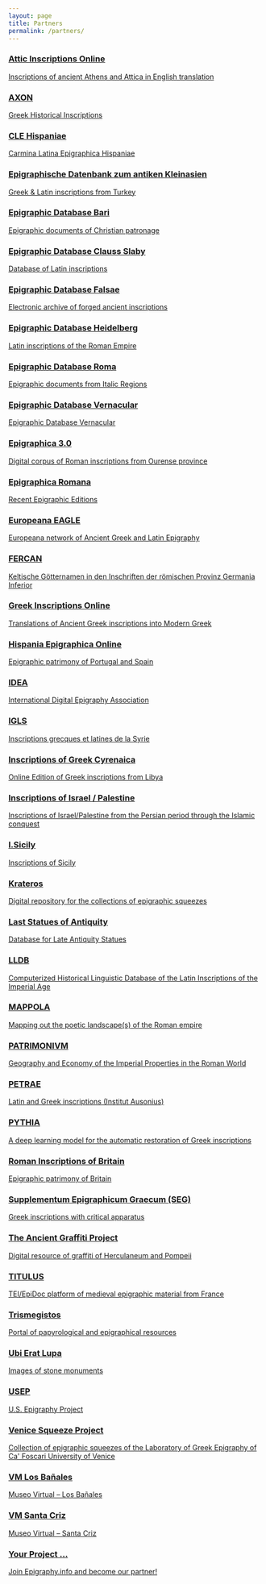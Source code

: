 ```yaml
---
layout: page
title: Partners
permalink: /partners/
---
```


### <a href="https://www.atticinscriptions.com/" target="blank">Attic Inscriptions Online
Inscriptions of ancient Athens and Attica in English translation
 
### <a href="https://mizar.unive.it/axon/public/index/index" target="blank">AXON 
Greek Historical Inscriptions

### <a href="http://cle.us.es/clehispaniae/index.jsf" target="blank">CLE Hispaniae
Carmina Latina Epigraphica Hispaniae

### <a href="https://www.epigraphik.uni-hamburg.de" target="blank"> Epigraphische Datenbank zum antiken Kleinasien
Greek & Latin inscriptions from Turkey

### <a href="https://www.edb.uniba.it/" target="blank"> Epigraphic Database Bari
Epigraphic documents of Christian patronage 

### <a href="http://db.edcs.eu/epigr/epi.php?s_sprache=en" target="blank"> Epigraphic Database Clauss Slaby
Database of Latin inscriptions

### <a href="http://edf.unive.it/" target="blank">Epigraphic Database Falsae
Electronic archive of forged ancient inscriptions

### <a href="http://edh-www.adw.uni-heidelberg.de" target="blank">Epigraphic Database Heidelberg 
Latin inscriptions of the Roman Empire

### <a href="http://www.edr-edr.it/" target="blank">Epigraphic Database Roma
Epigraphic documents from Italic Regions

### <a href="http://edvcorpus.com/wp" target="blank"> Epigraphic Database Vernacular 
Epigraphic Database Vernacular

### <a href="http://www.epigraphica30.com/" target="blank">Epigraphica 3.0 
Digital corpus of Roman inscriptions from Ourense province

### <a href="http://www.epigraphica-romana.fr/" target="blank">Epigraphica Romana 
Recent Epigraphic Editions

### <a href="https://www.eagle-network.eu" target="blank">Europeana EAGLE 
Europeana network of Ancient Greek and Latin Epigraphy

### <a href="http://gams.uni-graz.at/context:fercan" target="blank">FERCAN
Keltische Götternamen in den Inschriften der römischen Provinz Germania Inferior

### <a href="http://www.greekinscriptions.com/" target="blank">Greek Inscriptions Online 
Translations of Ancient Greek inscriptions into Modern Greek

### <a href="http://eda-bea.es/" target="blank">Hispania Epigraphica Online
Epigraphic patrimony of Portugal and Spain

### <a href="https://www.eagle-network.eu/about/who-we-are/" target="blank">IDEA
International Digital Epigraphy Association

### <a href="https://igls.mom.fr/" target="blank">IGLS
Inscriptions grecques et latines de la Syrie

### <a href="https://igcyr.unibo.it/" target="blank">Inscriptions of Greek Cyrenaica
Online Edition of Greek inscriptions from Libya

### <a href="http://cds.library.brown.edu/projects/Inscriptions/index.shtml" target="blank">Inscriptions of Israel / Palestine
Inscriptions of Israel/Palestine from the Persian period through the Islamic conquest 

### <a href="http://sicily.classics.ox.ac.uk/" target="blank">I.Sicily
Inscriptions of Sicily

### <a href="https://www.ias.edu/krateros" target="blank">Krateros
Digital repository for the collections of epigraphic squeezes

### <a href="http://laststatues.classics.ox.ac.uk/" target="blank">Last Statues of Antiquity
Database for Late Antiquity Statues

### <a href="http://lldb.elte.hu/" target="blank">LLDB
Computerized Historical Linguistic Database of the Latin Inscriptions of the Imperial Age

### <a href="https://mappola.eu/" target="blank">MAPPOLA
Mapping out the poetic landscape(s) of the Roman empire 

### <a href="http://patrimonium.huma-num.fr/" target="blank">PATRIMONIVM
Geography and Economy of the Imperial Properties in the Roman World

### <a href="http://petrae.huma-num.fr/fr/" target="blank">PETRAE
Latin and Greek inscriptions (Institut Ausonius)

### <a href="https://github.com/sommerschield/ancient-text-restoration" target="blank">PYTHIA
A deep learning model for the automatic restoration of Greek inscriptions

### <a href="https://romaninscriptionsofbritain.org/" target="blank">Roman Inscriptions of Britain 
Epigraphic patrimony of Britain

### <a href="http://referenceworks.brillonline.com/browse/supplementum-epigraphicum-graecum" target="blank">Supplementum Epigraphicum Graecum (SEG)
Greek inscriptions with critical apparatus

### <a href="http://ancientgraffiti.org/Graffiti/" target="blank">The Ancient Graffiti Project
Digital resource of graffiti of Herculaneum and Pompeii

### <a href="http://titulus.huma-num.fr/" target="blank">TITULUS
TEI/EpiDoc platform of medieval epigraphic material from France

### <a href="https://www.trismegistos.org/" target="blank">Trismegistos
Portal of papyrological and epigraphical resources

### <a href="http://lupa.at/" target="blank">Ubi Erat Lupa 
Images of stone monuments

### <a href="http://usepigraphy.brown.edu/" target="blank">USEP
U.S. Epigraphy Project
 
### <a href="http://mizar.unive.it/venicesqueeze/public/frontend/index" target="blank">Venice Squeeze Project
Collection of epigraphic squeezes of the Laboratory of Greek Epigraphy of Ca' Foscari University of Venice

### <a href="https://sketchfab.com/banalesmuseovirtual" target="blank">VM Los Bañales
Museo Virtual – Los Bañales

### <a href="https://sketchfab.com/santacrizmv" target="blank">VM Santa Criz 
Museo Virtual – Santa Criz

### <a href="mailto:info@epigraphy.info" target="blank">Your Project ... 
 Join Epigraphy.info and become our partner!
